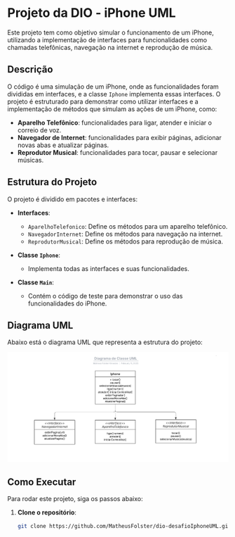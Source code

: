 # Projeto da DIO - iPhone UML

Este projeto tem como objetivo simular o funcionamento de um iPhone, utilizando a implementação de interfaces para funcionalidades como chamadas telefônicas, navegação na internet e reprodução de música.

## Descrição

O código é uma simulação de um iPhone, onde as funcionalidades foram divididas em interfaces, e a classe `Iphone` implementa essas interfaces. O projeto é estruturado para demonstrar como utilizar interfaces e a implementação de métodos que simulam as ações de um iPhone, como:

- **Aparelho Telefônico**: funcionalidades para ligar, atender e iniciar o correio de voz.
- **Navegador de Internet**: funcionalidades para exibir páginas, adicionar novas abas e atualizar páginas.
- **Reprodutor Musical**: funcionalidades para tocar, pausar e selecionar músicas.

## Estrutura do Projeto

O projeto é dividido em pacotes e interfaces:

- **Interfaces**:
  - `AparelhoTelefonico`: Define os métodos para um aparelho telefônico.
  - `NavegadorInternet`: Define os métodos para navegação na internet.
  - `ReprodutorMusical`: Define os métodos para reprodução de música.
  
- **Classe `Iphone`**:
  - Implementa todas as interfaces e suas funcionalidades.
  
- **Classe `Main`**:
  - Contém o código de teste para demonstrar o uso das funcionalidades do iPhone.

## Diagrama UML

Abaixo está o diagrama UML que representa a estrutura do projeto:

![Diagrama UML](images/IphoneUML.png)

## Como Executar

Para rodar este projeto, siga os passos abaixo:

1. **Clone o repositório**:
   ```bash
   git clone https://github.com/MatheusFolster/dio-desafioIphoneUML.git
